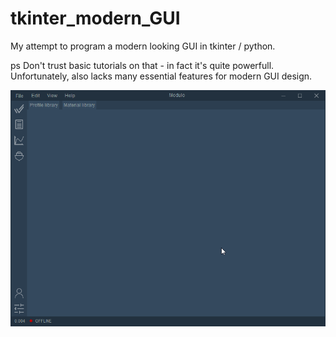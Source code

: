 # tkinter_modern_GUI

My attempt to program a modern looking GUI in tkinter / python. 

ps
Don't trust basic tutorials on that - in fact it's quite powerfull. Unfortunately, also lacks many essential features for modern GUI design.

<img src='example.png'>
